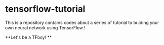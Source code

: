 # tensorflow-tutorial
This is a repository contains codes about a series of tutorial to buiding your own neural network using TensorFlow ! 

**Let's be a TFboy! **
